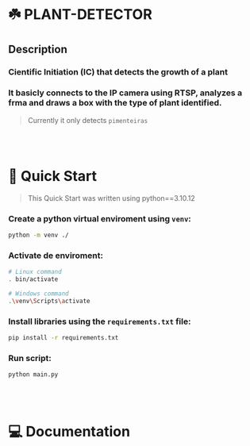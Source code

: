 # ☘️ PLANT-DETECTOR 
## Description
### Cientific Initiation (IC) that detects the growth of a plant

### It basicly connects to the IP camera using RTSP, analyzes a frma and draws a box with the type of plant identified.
>Currently it only detects `pimenteiras`


</br>
</br>

# 🚀️ Quick Start
> This Quick Start was written using python==3.10.12
### Create a python virtual enviroment using `venv`:
```bash
python -m venv ./
```
### Activate de enviroment:
```bash
# Linux command
. bin/activate

# Windows command
.\venv\Scripts\activate
```
### Install libraries using the `requirements.txt` file:
```bash
pip install -r requirements.txt
```
### Run script:
```bash
python main.py
```
</br>
</br>

# 💻️ Documentation